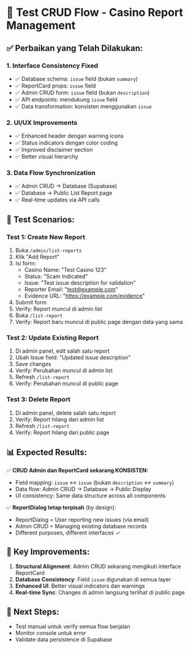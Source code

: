 # 🧪 Test CRUD Flow - Casino Report Management

## ✅ **Perbaikan yang Telah Dilakukan:**

### 1. **Interface Consistency Fixed**
- ✅ Database schema: `issue` field (bukan `summary`)
- ✅ ReportCard props: `issue` field 
- ✅ Admin CRUD form: `issue` field (bukan `description`)
- ✅ API endpoints: mendukung `issue` field
- ✅ Data transformation: konsisten menggunakan `issue`

### 2. **UI/UX Improvements**
- ✅ Enhanced header dengan warning icons
- ✅ Status indicators dengan color coding
- ✅ Improved disclaimer section
- ✅ Better visual hierarchy

### 3. **Data Flow Synchronization**
- ✅ Admin CRUD → Database (Supabase)
- ✅ Database → Public List Report page
- ✅ Real-time updates via API calls

## 🔧 **Test Scenarios:**

### Test 1: Create New Report
1. Buka `/admin/list-reports`
2. Klik "Add Report"
3. Isi form:
   - Casino Name: "Test Casino 123"
   - Status: "Scam Indicated"
   - Issue: "Test issue description for validation"
   - Reporter Email: "test@example.com"
   - Evidence URL: "https://example.com/evidence"
4. Submit form
5. Verify: Report muncul di admin list
6. Buka `/list-report`
7. Verify: Report baru muncul di public page dengan data yang sama

### Test 2: Update Existing Report
1. Di admin panel, edit salah satu report
2. Ubah Issue field: "Updated issue description"
3. Save changes
4. Verify: Perubahan muncul di admin list
5. Refresh `/list-report`
6. Verify: Perubahan muncul di public page

### Test 3: Delete Report
1. Di admin panel, delete salah satu report
2. Verify: Report hilang dari admin list
3. Refresh `/list-report`
4. Verify: Report hilang dari public page

## 📊 **Expected Results:**

✅ **CRUD Admin dan ReportCard sekarang KONSISTEN:**
- Field mapping: `issue` ↔ `issue` (bukan `description` ↔ `summary`)
- Data flow: Admin CRUD → Database → Public Display
- UI consistency: Same data structure across all components

✅ **ReportDialog tetap terpisah** (by design):
- ReportDialog = User reporting new issues (via email)
- Admin CRUD = Managing existing database records
- Different purposes, different interfaces ✓

## 🎯 **Key Improvements:**

1. **Structural Alignment**: Admin CRUD sekarang mengikuti interface ReportCard
2. **Database Consistency**: Field `issue` digunakan di semua layer
3. **Enhanced UI**: Better visual indicators dan warnings
4. **Real-time Sync**: Changes di admin langsung terlihat di public page

## 🚀 **Next Steps:**
- Test manual untuk verify semua flow berjalan
- Monitor console untuk error
- Validate data persistence di Supabase
